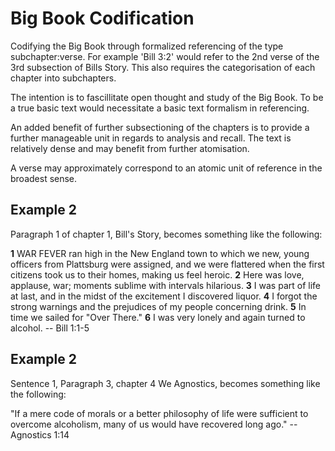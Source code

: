 # Big Book Codification

Codifying the Big Book through formalized referencing of the type subchapter:verse. For example 'Bill 3:2' would refer to the 2nd verse of the 3rd subsection of Bills Story. This also requires the categorisation of each chapter into subchapters.

The intention is to fascillitate open thought and study of the Big Book. To be a true basic text would necessitate a basic text formalism in referencing.

An added benefit of further subsectioning of the chapters is to provide a further manageable unit in regards to analysis and recall. The text is relatively dense and may benefit from further atomisation.

A verse may approximately correspond to an atomic unit of reference in the broadest sense.


## Example 2

Paragraph 1 of chapter 1, Bill's Story, becomes something like the following:

**1** WAR FEVER ran high in the New England town to which we new, young officers from Plattsburg were assigned, and we were flattered when the first citizens took us to their homes, making us feel heroic. **2** Here was love, applause, war; moments sublime with intervals hilarious. **3** I was part of life at last, and in the midst of the excitement I discovered liquor. **4** I forgot the strong warnings and the prejudices of my people concerning drink. **5** In time we sailed for "Over There." **6** I was very lonely and again turned to alcohol.
-- Bill 1:1-5


## Example 2

Sentence 1, Paragraph 3, chapter 4 We Agnostics, becomes something like the following:

"If a mere code of morals 
    or a better philosophy of life were sufficient to overcome alcoholism, 
    many of us would have recovered long ago."
-- Agnostics 1:14

